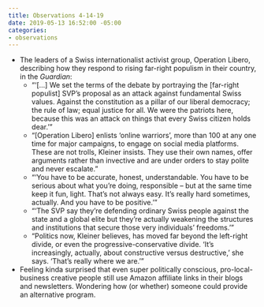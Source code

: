 ```yaml
---
title: Observations 4-14-19
date: 2019-05-13 16:52:00 -05:00
categories:
- observations
---
```


- The leaders of a Swiss internationalist activist group, Operation Libero, describing how they respond to rising far-right populism in their country, in the *Guardian*:
	- “‘[…] We set the terms of the debate by portraying the [far-right populist] SVP’s proposal as an attack against fundamental Swiss values. Against the constitution as a pillar of our liberal democracy; the rule of law; equal justice for all. We were the patriots here, because this was an attack on things that every Swiss citizen holds dear.’”
	- “[Operation Libero] enlists ‘online warriors’, more than 100 at any one time for major campaigns, to engage on social media platforms. These are not trolls, Kleiner insists. They use their own names, offer arguments rather than invective and are under orders to stay polite and never escalate.”
	- “‘You have to be accurate, honest, understandable. You have to be serious about what you’re doing, responsible – but at the same time keep it fun, light. That’s not always easy. It’s really hard sometimes, actually. And you have to be positive.’”
	- “‘The SVP say they’re defending ordinary Swiss people against the state and a global elite but they’re actually weakening the structures and institutions that secure those very individuals’ freedoms.’”
	- “Politics now, Kleiner believes, has moved far beyond the left-right divide, or even the progressive-conservative divide. ‘It’s increasingly, actually, about constructive versus destructive,’ she says. ‘That’s really where we are.’”
- Feeling kinda surprised that even super politically conscious, pro-local-business creative people still use Amazon affiliate links in their blogs and newsletters. Wondering how (or whether) someone could provide an alternative program.